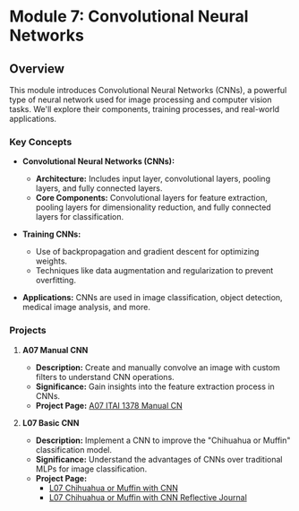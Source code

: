 # Module 7: Convolutional Neural Networks

## Overview

This module introduces Convolutional Neural Networks (CNNs), a powerful type of neural network used for image processing and computer vision tasks. We'll explore their components, training processes, and real-world applications.

### Key Concepts

- **Convolutional Neural Networks (CNNs):**
  - **Architecture:** Includes input layer, convolutional layers, pooling layers, and fully connected layers.
  - **Core Components:** Convolutional layers for feature extraction, pooling layers for dimensionality reduction, and fully connected layers for classification.

- **Training CNNs:**
  - Use of backpropagation and gradient descent for optimizing weights.
  - Techniques like data augmentation and regularization to prevent overfitting.

- **Applications:** CNNs are used in image classification, object detection, medical image analysis, and more.

### Projects

1. **A07 Manual CNN**
   - **Description:** Create and manually convolve an image with custom filters to understand CNN operations.
   - **Significance:** Gain insights into the feature extraction process in CNNs.
   - **Project Page:** [A07 ITAI 1378 Manual CN](https://github.com/quyendinh096/Computer-Vision-Portfolio/blob/832ef4e38183042ec59d18b48d08ce60c063b1b9/Module7_Convolutional_Neural_Networks/A07_Jaya_Verma_AI%20Hawks_ITAI1378.pptx)
   

2. **L07 Basic CNN**
   - **Description:** Implement a CNN to improve the "Chihuahua or Muffin" classification model.
   - **Significance:** Understand the advantages of CNNs over traditional MLPs for image classification.
   - **Project Page:**
     - [L07 Chihuahua or Muffin with CNN](https://github.com/quyendinh096/Computer-Vision-Portfolio/blob/832ef4e38183042ec59d18b48d08ce60c063b1b9/Module7_Convolutional_Neural_Networks/Lab07_CNN_Chihuahua_Muffin.ipynb)
     - [L07 Chihuahua or Muffin with CNN Reflective Journal](https://github.com/quyendinh096/Computer-Vision-Portfolio/blob/832ef4e38183042ec59d18b48d08ce60c063b1b9/Module7_Convolutional_Neural_Networks/L07_Quyen%20Dinh_ITAI_1378.docx)


